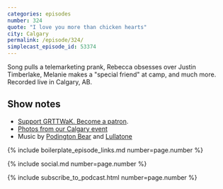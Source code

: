 ```yaml
---
categories: episodes
number: 324
quote: "I love you more than chicken hearts"
city: Calgary
permalink: /episode/324/
simplecast_episode_id: 53374
---
```


Song pulls a telemarketing prank, Rebecca obsesses over Justin Timberlake, Melanie makes a "special friend" at camp, and much more. Recorded live in Calgary, AB.

## Show notes
* [Support GRTTWaK. Become a patron](https://grownupsreadthingstheywroteaskids.com/support/?utm_source=podcast&utm_medium=referral&utm_campaign=323).
* [Photos from our Calgary event](https://www.facebook.com/pg/grownupsreadthingstheywroteaskids/photos/?tab=album&album_id=10154024075293600o)
* Music by [Podington Bear](https://geo.itunes.apple.com/us/artist/podington-bear/id250459572?at=10lR7u&mt=1&app=music) and [Lullatone](https://geo.itunes.apple.com/us/artist/lullatone/id34467705?at=10lR7u&mt=1&app=music)

{% include boilerplate_episode_links.md number=page.number %}

{% include social.md number=page.number %}

{% include subscribe_to_podcast.html number=page.number %}